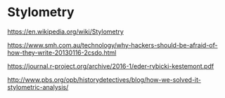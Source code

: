 # Stylometry

https://en.wikipedia.org/wiki/Stylometry

https://www.smh.com.au/technology/why-hackers-should-be-afraid-of-how-they-write-20130116-2csdo.html

https://journal.r-project.org/archive/2016-1/eder-rybicki-kestemont.pdf

http://www.pbs.org/opb/historydetectives/blog/how-we-solved-it-stylometric-analysis/
